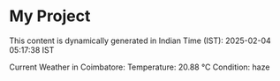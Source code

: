 # My Project

This content is dynamically generated in Indian Time (IST): 2025-02-04 05:17:38 IST


Current Weather in Coimbatore:
Temperature: 20.88 °C
Condition: haze

